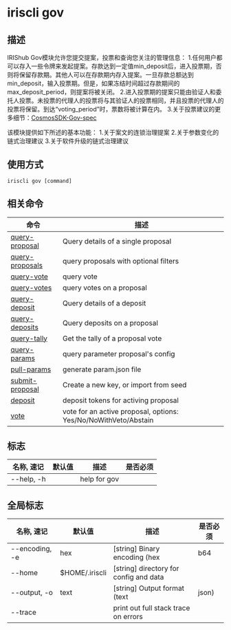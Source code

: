 # iriscli gov

## 描述

IRIShub Gov模块允许您提交提案，投票和查询您关注的管理信息：
1.任何用户都可以存入一些令牌来发起提案。存款达到一定值min_deposit后，进入投票期，否则将保留存款期。其他人可以在存款期内存入提案。一旦存款总额达到min_deposit，输入投票期。但是，如果冻结时间超过存款期间的max_deposit_period，则提案将被关闭。
2.进入投票期的提案只能由验证人和委托人投票。未投票的代理人的投票将与其验证人的投票相同，并且投票的代理人的投票将保留。到达“voting_period”时，票数将被计算在内。
3.关于投票建议的更多细节：[CosmosSDK-Gov-spec](https://github.com/cosmos/cosmos-sdk/blob/develop/docs/spec/governance/overview.md)

该模块提供如下所述的基本功能：
1.关于案文的连锁治理提案
2.关于参数变化的链式治理建议
3.关于软件升级的链式治理建议

## 使用方式

```shell
iriscli gov [command]
```

## 相关命令

| 命令                                  | 描述                                                             |
| ------------------------------------- | --------------------------------------------------------------- |
| [query-proposal](query-proposal.md)   | Query details of a single proposal                              |
| [query-proposals](query-proposals.md) | query proposals with optional filters                           |
| [query-vote](query-vote.md)           | query vote                                                      |
| [query-votes](query-votes.md)         | query votes on a proposal                                       |
| [query-deposit](query-deposit.md)     | Query details of a deposit                                      |
| [query-deposits](query-deposits.md)   | Query deposits on a proposal                                    |
| [query-tally](query-tally.md)         | Get the tally of a proposal vote                                |
| [query-params](query-params.md)       | query parameter proposal's config                               |
| [pull-params](pull-params.md)         | generate param.json file                                        |
| [submit-proposal](submit-proposal.md) | Create a new key, or import from seed                           |
| [deposit](deposit.md)                 | deposit tokens for activing proposal                            |
| [vote](vote.md)                       | vote for an active proposal, options: Yes/No/NoWithVeto/Abstain |

## 标志

| 名称, 速记       | 默认值   | 描述          | 是否必须  |
| --------------- | ------- | ------------- | -------- |
| --help, -h      |         | help for gov  |          |

## 全局标志

| 名称, 速记       | 默认值          | 描述                                   | 是否必须 |
| --------------- | -------------- | -------------------------------------- | -------- |
| --encoding, -e  | hex            | [string] Binary encoding (hex|b64|btc) |          |
| --home          | $HOME/.iriscli | [string] directory for config and data |          |
| --output, -o    | text           | [string] Output format (text|json)     |          |
| --trace         |                | print out full stack trace on errors   |          |
